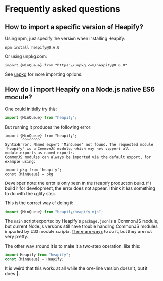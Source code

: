 
# Frequently asked questions

## How to import a specific version of Heapify?

Using npm, just specify the version when installing Heapify:

    npm install heapify@0.6.0

Or using unpkg.com:

    import {MinQueue} from "https://unpkg.com/heapify@0.6.0"

See [unpkg](https://unpkg.com/) for more importing options.

## How do I import Heapify on a Node.js native ES6 module?

One could initially try this:

```js
import {MinQueue} from "heapify";
```

But running it produces the following error:

```
import {MinQueue} from "heapify";
        ^^^^^^^^
SyntaxError: Named export 'MinQueue' not found. The requested module 'heapify' is a CommonJS module, which may not support all module.exports as named exports.
CommonJS modules can always be imported via the default export, for example using:

import pkg from 'heapify';
const {MinQueue} = pkg;
```

Developer note: the error is only seen in the Heapify production build. If I build it for development, the error does not appear. I think it has something to do with the uglify step.

This is the correct way of doing it:

```js
import {MinQueue} from "heapify/heapify.mjs";
```

The `main` script exported by Heapify's `package.json` is a CommonJS module, but current Node.js versions still have trouble handling CommonJS modules imported by ES6 module scripts. [There are ways](https://techsparx.com/nodejs/esnext/dynamic-import-2.html) to do it, but they are not very pretty.

The other way around it is to make it a two-step operation, like this:

```js
import Heapify from "heapify";
const {MinQueue} = Heapify;
```

It is weird that this works at all while the one-line version doesn't, but it does 🤷.
